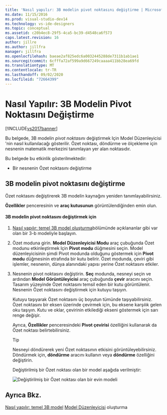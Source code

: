 ```yaml
---
title: 'Nasıl yapılır: 3B modelin pivot noktasını değiştirme | Microsoft Docs'
ms.date: 11/15/2016
ms.prod: visual-studio-dev14
ms.technology: vs-ide-designers
ms.topic: conceptual
ms.assetid: c20b4ec8-29f5-4ca5-bc39-d4548ca6f573
caps.latest.revision: 16
author: jillre
ms.author: jillfra
manager: jillfra
ms.openlocfilehash: baeae2af825edc6a0032445288de7311b1ab1ae1
ms.sourcegitcommit: 6cfffa72af599a9d667249caaaa411bb28ea69fd
ms.translationtype: MT
ms.contentlocale: tr-TR
ms.lasthandoff: 09/02/2020
ms.locfileid: "72664399"
---
```

# <a name="how-to-modify-the-pivot-point-of-a-3-d-model"></a>Nasıl Yapılır: 3B Modelin Pivot Noktasını Değiştirme
[!INCLUDE[vs2017banner](../includes/vs2017banner.md)]

Bu belgede, 3B modelin *pivot noktasını* değiştirmek Için Model Düzenleyicisi 'nin nasıl kullanılacağı gösterilir. Özet noktası, döndürme ve ölçekleme için nesnenin matematik merkezini tanımlayan yer alan noktasıdır.

 Bu belgede bu etkinlik gösterilmektedir:

- Bir nesnenin Özet noktasını değiştirme

## <a name="modifying-the-pivot-point-of-a-3-d-model"></a>3B modelin pivot noktasını değiştirme
 Özet noktasını değiştirerek 3B modelin kaynağını yeniden tanımlayabilirsiniz.

 **Özellikler** penceresinin ve **araç kutusunun** görüntülendiğinden emin olun.

#### <a name="to-modify-the-pivot-point-of-a-3-d-model"></a>3B modelin pivot noktasını değiştirmek için

1. [Nasıl yapılır: temel 3B model oluşturma](../designers/how-to-create-a-basic-3-d-model.md)bölümünde açıklananlar gibi var olan bir 3-b modeliyle başlayın.

2. Özet moduna girin. **Model Düzenleyicisi Modu** araç çubuğunda Özet modunu etkinleştirmek Için **Pivot modu** düğmesini seçin. Model düzenleyicisinin şimdi Pivot modunda olduğunu göstermek için **Pivot modu** düğmesinin etrafında bir kutu belirir. Özet modunda, çeviri gibi işlemler, nesnenin, dünya alanındaki yapısı yerine Özet noktasını etkiler.

3. Nesnenin pivot noktasını değiştirin. **Seç** modunda, nesneyi seçin ve ardından **Model Görüntüleyicisi** araç çubuğunda **çevir** aracını seçin. Tasarım yüzeyinde Özet noktasını temsil eden bir kutu görüntülenir. Nesnenin Özet noktasını değiştirmek için kutuyu taşıyın.

    Kutuyu taşıyarak Özet noktasını üç boyutun tümünde taşıyabilirsiniz. Özet noktasını bir eksen üzerinde çevirmek için, bu eksene karşılık gelen oku taşıyın. Kutu ve oklar, çevirinin etkilediği ekseni göstermek için sarı renge değişir.

    Ayrıca, **Özellikler** penceresindeki **Pivot çevirisi** özelliğini kullanarak da Özet noktası belirtebilirsiniz.

   > [!TIP]
   > Nesneyi döndürerek yeni Özet noktasının etkisini görüntüleyebilirsiniz. Döndürmek için, **döndürme** aracını kullanın veya **döndürme** özelliğini değiştirin.

   Değiştirilmiş bir Özet noktası olan bir model aşağıda verilmiştir:

   ![Değiştirilmiş bir Özet noktası olan bir evin modeli](../designers/media/digit-modified-model.png "Basamak-değiştirme modeli")

## <a name="see-also"></a>Ayrıca Bkz.
 [Nasıl yapılır: temel 3B model](../designers/how-to-create-a-basic-3-d-model.md) [Model Düzenleyicisi](../designers/model-editor.md) oluşturma
